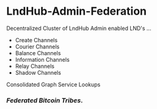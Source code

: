 # LndHub-Admin-Federation

Decentralized Cluster of LndHub Admin enabled LND's ...

- Create Channels 
- Courier Channels
- Balance Channels
- Information Channels
- Relay Channels
- Shadow Channels


Consolidated Graph Service Lookups

### _Federated Bitcoin Tribes_.
